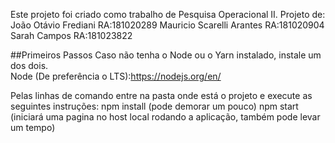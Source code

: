 Este projeto foi criado como trabalho de Pesquisa Operacional II.
Projeto de: João Otávio Frediani RA:181020289
            Mauricio Scarelli Arantes RA:181020904
            Sarah Campos RA:181023822

##Primeiros Passos
Caso não tenha o Node ou o Yarn instalado, instale um dos dois.<br>
Node (De preferência o LTS):https://nodejs.org/en/ 

Pelas linhas de comando entre na pasta onde está o projeto e execute as seguintes instruções:
npm install (pode demorar um pouco)
npm start (iniciará uma pagina no host local rodando a aplicação, também pode levar um tempo)
